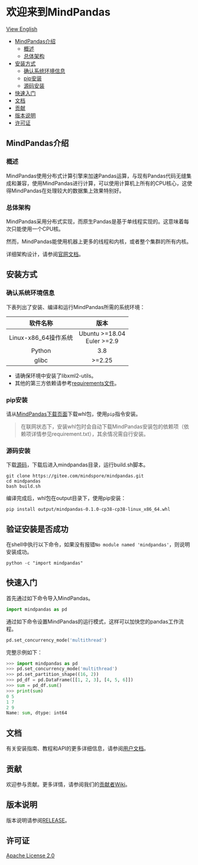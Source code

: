 # 欢迎来到MindPandas

[View English](./README.md)

<!-- TOC -->

- [MindPandas介绍](#MindPandas介绍)
    - [概述](#概述)
    - [总体架构](#总体架构)
- [安装方式](#安装方式)
    - [确认系统环境信息](#确认系统环境信息)
    - [pip安装](#pip安装)
    - [源码安装](#源码安装)
- [快速入门](#快速入门)
- [文档](#文档)
- [贡献](#贡献)
- [版本说明](#版本说明)
- [许可证](#许可证)

<!-- /TOC -->

## MindPandas介绍

### 概述

MindPandas使用分布式计算引擎来加速Pandas运算，与现有Pandas代码无缝集成和兼容，使用MindPandas进行计算，可以使用计算机上所有的CPU核心，这使得MindPandas在处理较大的数据集上效果特别好。

### 总体架构

MindPandas采用分布式实现，而原生Pandas是基于单线程实现的。这意味着每次只能使用一个CPU核。

然而，MindPandas能使用机器上更多的线程和内核，或者整个集群的所有内核。

详细架构设计，请参阅[官网文档](https://www.mindspore.cn/mindpandas/docs/zh-CN/master/index.html)。

## 安装方式

### 确认系统环境信息

下表列出了安装、编译和运行MindPandas所需的系统环境：

| 软件名称 |  版本   |
| :------: | :-----: |
|  Linux-x86_64操作系统 |  Ubuntu \>=18.04<br/>Euler \>=2.9 |
|  Python  | 3.8 |
|  glibc  |  \>=2.25   |

- 请确保环境中安装了libxml2-utils。
- 其他的第三方依赖请参考[requirements文件](https://gitee.com/mindspore/mindpandas/blob/master/requirements.txt)。

### pip安装

请从[MindPandas下载页面](https://www.mindspore.cn/versions)下载whl包，使用`pip`指令安装。

> 在联网状态下，安装whl包时会自动下载MindPandas安装包的依赖项（依赖项详情参见requirement.txt），其余情况需自行安装。

### 源码安装

下载[源码](https://gitee.com/mindspore/mindpandas.git)，下载后进入mindpandas目录，运行build.sh脚本。

```shell
git clone https://gitee.com/mindspore/mindpandas.git
cd mindpandas
bash build.sh
```

编译完成后，whl包在output目录下，使用pip安装：

```shell
pip install output/mindpandas-0.1.0-cp38-cp38-linux_x86_64.whl
```

## 验证安装是否成功

在shell中执行以下命令，如果没有报错`No module named 'mindpandas'`，则说明安装成功。

```shell
python -c "import mindpandas"
```

## 快速入门

首先通过如下命令导入MindPandas。

```python
import mindpandas as pd
```

通过如下命令设置MindPandas的运行模式，这样可以加快您的pandas工作流程。

```python
pd.set_concurrency_mode('multithread')
```

完整示例如下：

```python
>>> import mindpandas as pd
>>> pd.set_concurrency_mode('multithread')
>>> pd.set_partition_shape((16, 2))
>>> pd_df = pd.DataFrame([[1, 2, 3], [4, 5, 6]])
>>> sum = pd_df.sum()
>>> print(sum)
0 5
1 7
2 9
Name: sum, dtype: int64
```

## 文档

有关安装指南、教程和API的更多详细信息，请参阅[用户文档](https://www.mindspore.cn/mindpandas/docs/zh-CN/master/index.html)。

## 贡献

欢迎参与贡献。更多详情，请参阅我们的[贡献者Wiki](https://gitee.com/mindspore/mindspore/blob/master/CONTRIBUTING.md)。

## 版本说明

版本说明请参阅[RELEASE](https://gitee.com/mindspore/mindpandas/blob/master/RELEASE.md)。

## 许可证

[Apache License 2.0](https://gitee.com/mindspore/mindpandas/blob/master/LICENSE)
